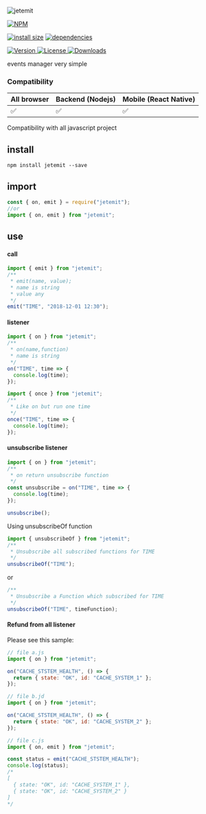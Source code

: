 ![jetemit](http://itten.ir/file/jetemit-logo.png)

[![NPM](https://nodei.co/npm/jetemit.png)](https://nodei.co/npm/jetemit/)

[![install size](https://packagephobia.now.sh/badge?p=jetemit)](https://packagephobia.now.sh/result?p=jetemit) [![dependencies](https://david-dm.org/uxitten/jetemit.svg)](https://david-dm.org/uxitten/jetemit.svg)

<a href="https://www.npmjs.com/package/jetemit">
  <img src="https://img.shields.io/npm/v/jetemit.svg" alt="Version">
</a>

<a href="https://www.npmjs.com/package/jetemit">
  <img src="https://img.shields.io/npm/l/jetemit.svg" alt="License">
</a>

<a href="https://www.npmjs.com/package/jetemit">
  <img src="https://img.shields.io/npm/dm/jetemit.svg" alt="Downloads">
</a>

events manager very simple

### Compatibility

| All browser | Backend (Nodejs) | Mobile (React Native) |
| ----------- | ---------------- | --------------------- |
| ✅          | ✅               | ✅                    |

Compatibility with all javascript project

## install

```npm
npm install jetemit --save
```

## import

```javascript
const { on, emit } = require("jetemit");
//or
import { on, emit } from "jetemit";
```

## use

#### call

```javascript
import { emit } from "jetemit";
/**
 * emit(name, value);
 * name is string
 * value any
 */
emit("TIME", "2018-12-01 12:30");
```

#### listener

```javascript
import { on } from "jetemit";
/**
 * on(name,function)
 * name is string
 */
on("TIME", time => {
  console.log(time);
});
```

```javascript
import { once } from "jetemit";
/**
 * Like on but run one time
 */
once("TIME", time => {
  console.log(time);
});
```

#### unsubscribe listener

```javascript
import { on } from "jetemit";
/**
 * on return unsubscribe function
 */
const unsubscribe = on("TIME", time => {
  console.log(time);
});

unsubscribe();
```

Using unsubscribeOf function

```javascript
import { unsubscribeOf } from "jetemit";
/**
 * Unsubscribe all subscribed functions for TIME
 */
unsubscribeOf("TIME");
```

or

```javascript
/**
 * Unsubscribe a Function which subscribed for TIME
 */
unsubscribeOf("TIME", timeFunction);
```

#### Refund from all listener

Please see this sample:

```javascript
// file a.js
import { on } from "jetemit";

on("CACHE_STSTEM_HEALTH", () => {
  return { state: "OK", id: "CACHE_SYSTEM_1" };
});

// file b.jd
import { on } from "jetemit";

on("CACHE_STSTEM_HEALTH", () => {
  return { state: "OK", id: "CACHE_SYSTEM_2" };
});

// file c.js
import { on, emit } from "jetemit";

const status = emit("CACHE_STSTEM_HEALTH");
console.log(status);
/*
[
  { state: "OK", id: "CACHE_SYSTEM_1" },
  { state: "OK", id: "CACHE_SYSTEM_2" }
]
*/
```
